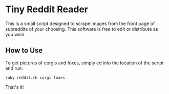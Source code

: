 Tiny Reddit Reader
================================

This is a small script designed to scrape images from the front page of subreddits of your choosing. This software is free to edit or distribute as you wish.



How to Use
-------------------------

To get pictures of corgis and foxes, simply cd into the location of the script and run:

    ruby reddit.rb corgi foxes


That's it!
